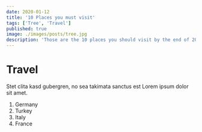 ```yaml
---
date: 2020-01-12
title: '10 Places you must visit'
tags: ['Tree', 'Travel']
published: true
image: ./images/posts/tree.jpg
description: 'Those are the 10 places you should visit by the end of 2020! I carefully put together this list of travel targets for you, including a lot of useful hints what is worth seeing. Sightseeing spots, restaurants etc. Ok, nevermind, I am just testing my ability to create clickbait titles here, move on.'
---
```


# Travel

Stet clita kasd gubergren, no sea takimata sanctus est Lorem ipsum dolor sit amet.

1. Germany
2. Turkey
3. Italy
4. France
